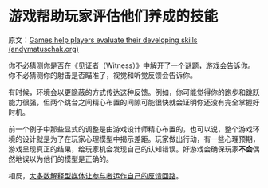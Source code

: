 # 游戏帮助玩家评估他们养成的技能

原文：[Games help players evaluate their developing skills (andymatuschak.org)](https://notes.andymatuschak.org/z2tZBJUtAasH3bGxHaEpFdP5zjjiWwqDsFxEM)

你不必猜测你是否在《见证者（Witness）》中解开了一个谜题，游戏会告诉你。你不必猜测你的射击是否瞄准了，视觉和听觉反馈会告诉你。

有时候，环境会以更隐蔽的方式传达这种反馈。例如，你可能觉得你的跑步和跳跃能力很强，但两个跳台之间精心布置的间隙可能很快就会证明你还没有完全掌握好时机。

前一个例子中那些显式的调整是由游戏设计师精心布置的，也可以说，整个游戏环境的设计就是为了在玩家心理模型中揭示差距。玩家做出行动，有一些心理预期，游戏呈现真正的结果，给玩家机会发现自己的认知错误。好游戏会确保玩家**不会**偶然地误以为他们的模型是正确的。

相反，[大多数解释型媒体让参与者运作自己的反馈回路](https://notes.andymatuschak.org/z6MLXiJ7vmVAxRxhanUJzDcBE6hhhV9oy6Ukc)。